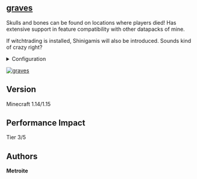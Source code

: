 ## [graves](https://download.metroite.de/#/home?url=https://github.com/Metroite/datapacks/tree/1.14/graves&rootDirectory=false)

Skulls and bones can be found on locations where players died! Has extensive support in feature compatibility with other datapacks of mine.

If witchtrading is installed, Shinigamis will also be introduced. Sounds kind of crazy right?

<details>
<summary>Configuration</summary>
<br>

To disable hover-over names, set *$display_name$* in *g.deaths* to 0 (1 is default, in the hurtfulpack 0 is default): `/scoreboard players set $display_name$ g.deaths 8`

To disable the generation of big trees, set *$generate_trees$* in *g.usebonemeal* to 0 (1 is default): `/scoreboard players set $generate_trees$ g.usebonemeal 0`

</details>

<a href="https://download.metroite.de/#/home?url=https://github.com/Metroite/datapacks/tree/1.14/graves&rootDirectory=false" rel="Skulls and bones drop">![graves](graves.png?raw=true "Skulls and bones drop")</a>

## Version

Minecraft 1.14/1.15

## Performance Impact

Tier 3/5

## Authors

**Metroite**
